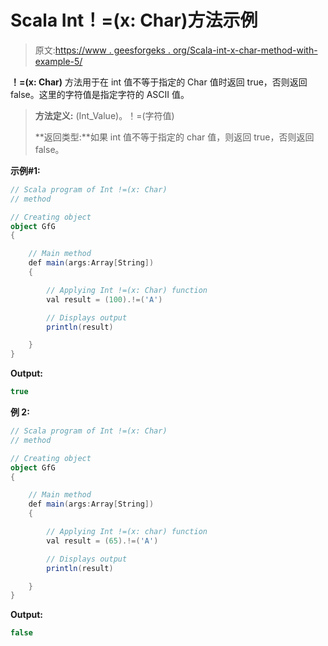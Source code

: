# Scala Int！=(x: Char)方法示例

> 原文:[https://www . geesforgeks . org/Scala-int-x-char-method-with-example-5/](https://www.geeksforgeeks.org/scala-int-x-char-method-with-example-5/)

**！=(x: Char)** 方法用于在 int 值不等于指定的 Char 值时返回 true，否则返回 false。这里的字符值是指定字符的 ASCII 值。

> **方法定义:** (Int_Value)。！=(字符值)
> 
> **返回类型:**如果 int 值不等于指定的 char 值，则返回 true，否则返回 false。

**示例#1:**

```scala
// Scala program of Int !=(x: Char)
// method

// Creating object
object GfG
{ 

    // Main method
    def main(args:Array[String])
    {

        // Applying Int !=(x: Char) function
        val result = (100).!=('A')

        // Displays output
        println(result)

    }
} 
```

**Output:**

```scala
true

```

**例 2:**

```scala
// Scala program of Int !=(x: Char)
// method

// Creating object
object GfG
{ 

    // Main method
    def main(args:Array[String])
    {

        // Applying Int !=(x: char) function
        val result = (65).!=('A')

        // Displays output
        println(result)

    }
} 
```

**Output:**

```scala
false

```